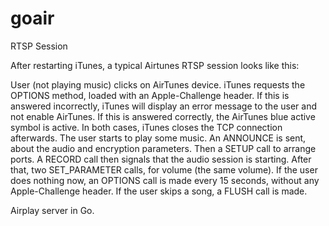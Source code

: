 goair
==========

RTSP Session

After restarting iTunes, a typical Airtunes RTSP session looks like this:

User (not playing music) clicks on AirTunes device.
iTunes requests the OPTIONS method, loaded with an Apple-Challenge header. If this is answered incorrectly, iTunes will display an error message to the user and not enable AirTunes. If this is answered correctly, the AirTunes blue active symbol is active. In both cases, iTunes closes the TCP connection afterwards.
The user starts to play some music. An ANNOUNCE is sent, about the audio and encryption parameters. Then a SETUP call to arrange ports. A RECORD call then signals that the audio session is starting. After that, two SET_PARAMETER calls, for volume (the same volume).
If the user does nothing now, an OPTIONS call is made every 15 seconds, without any Apple-Challenge header.
If the user skips a song, a FLUSH call is made.


Airplay server in Go.
